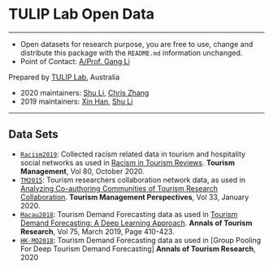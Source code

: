 # TULIP Lab Open Data  

---
- Open datasets for research purpose, you are free to use, change and distribute this package with the `README.md` information unchanged.
- Point of Contact: [A/Prof. Gang Li](https://github.com/tuliplab) 

Prepared by [TULIP Lab](http://www.tulip.org.au), Australia

- 2020 maintainers: [Shu Li](https://github.com/lishusmile), [Chris Zhang](https://github.com/chriszhangpodo) 
- 2019 maintainers: [Xin Han](https://github.com/xhan97), [Shu Li](https://github.com/lishusmile)

---

## Data Sets

* [`Racism2019`](Racism2019): Collected racism related data in tourism and hospitality social networks as used in [Racism in Tourism Reviews](https://doi.org/10.1016/j.tourman.2020.104100). **Tourism Management**, Vol 80, October 2020.
* [`TM2015`](TM2015): Tourism researchers collaboration network data, as used in [Analyzing Co-authoring Communities of Tourism Research Collaboration](https://doi.org/10.1016/j.tmp.2019.100607). **Tourism Management Perspectives**, Vol 33, January 2020.
* [`Macau2018`](Macau2018): Tourism Demand Forecasting data as used in [Tourism Demand Forecasting: A Deep Learning Approach](https://doi.org/10.1016/j.annals.2019.01.014). **Annals of Tourism Research**, Vol 75, March 2019, Page 410-423.
* [`HK-MO2018`](HK-MO2018): Tourism Demand Forecasting data as used in [Group Pooling For Deep Tourism Demand Forecasting] **Annals of Tourism Research**, 2020
